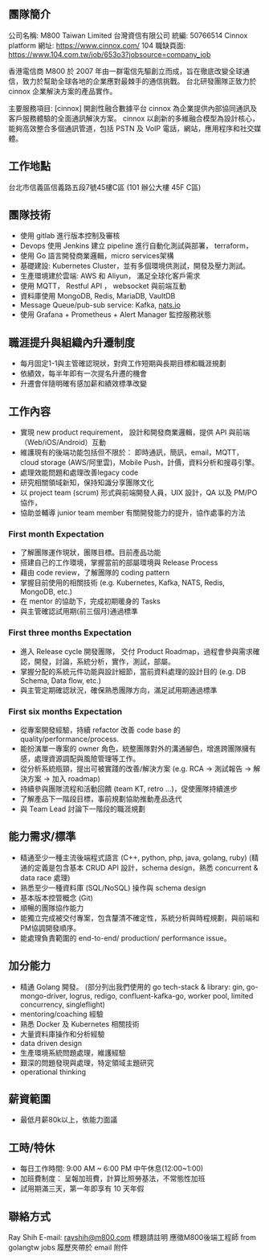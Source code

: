 ## 團隊簡介

公司名稱:
M800 Taiwan Limited 台灣資信有限公司
統編: 50766514
Cinnox platform 網址: https://www.cinnox.com/
104 職缺頁面: https://www.104.com.tw/job/653o3?jobsource=company_job

香港電信商 M800 於 2007 年由一群電信先驅創立而成，旨在徹底改變全球通信，致力於幫助全球各地的企業應對最棘手的通信挑戰。
台北研發團隊正致力於 cinnox 企業解決方案的產品實作。

主要服務項目:
[cinnox]
開創性融合數據平台 cinnox 為企業提供內部協同通訊及客戶服務體驗的全面通訊解決方案。
cinnox 以創新的多維融合模型為設計核心，能夠高效整合多個通訊管道，包括 PSTN 及 VoIP 電話，網站，應用程序和社交媒體。

## 工作地點

台北市信義區信義路五段7號45樓C區 (101 辦公大樓 45F C區)

## 團隊技術

* 使用 gitlab 進行版本控制及審核
* Devops 使用 Jenkins 建立 pipeline 進行自動化測試與部署， terraform，
* 使用 Go 語言開發商業邏輯，micro services架構
* 基礎建設: Kubernetes Cluster，並有多個環境供測試，開發及壓力測試。
* 生產環境建於雲端: AWS 和 Aliyun， 滿足全球化客戶需求
* 使用 MQTT， Restful API ， websocket 與前端互動
* 資料庫使用 MongoDB, Redis, MariaDB, VaultDB
* Message Queue/pub-sub service: Kafka, [nats.io](https://nats.io/)
* 使用 Grafana + Prometheus + Alert Manager 監控服務狀態

## 職涯提升與組織內升遷制度

* 每月固定1-1與主管確認現狀，對齊工作短期與長期目標和職涯規劃
* 依績效，每半年即有一次提名升遷的機會
* 升遷會伴隨明確有感加薪和績效標準改變

## 工作內容

* 實現 new product requirement， 設計和開發商業邏輯，提供 API 與前端（Web/iOS/Android）互動
* 維護現有的後端功能包括但不限於： 即時通訊，簡訊，email，MQTT，cloud storage (AWS/阿里雲)，Mobile Push，計價，資料分析和搜尋引擎。
* 處理效能問題和處理改善legacy code
* 研究相關領域新知，保持知識分享團隊文化
* 以 project team (scrum) 形式與前端開發人員，UIX 設計，QA 以及 PM/PO 協作，
* 協助並輔導 junior team member 有關開發能力的提升，協作處事的方法

### First month Expectation

* 了解團隊運作現狀，團隊目標。目前產品功能
* 搭建自己的工作環境，掌握當前的部屬環境與 Release Process
* 藉由 code review，了解團隊的 coding pattern
* 掌握目前使用的相關技術 (e.g. Kubernetes, Kafka, NATS, Redis, MongoDB, etc.)
* 在 mentor 的協助下，完成初期暖身的 Tasks
* 與主管確認試用期(前三個月)通過標準

### First three months Expectation

* 進入 Release cycle 開發團隊， 交付 Product Roadmap，過程會參與需求確認，開發，討論，系統分析，實作，測試，部屬。
* 掌握分配的系統元件功能與設計細節，當前資料處理的設計目的 (e.g. DB Schema, Data flow, etc.)
* 與主管定期確認狀況，確保熟悉團隊方向，滿足試用期通過標準

### First six months  Expectation

* 從專案開發經驗，持續 refactor 改善 code base 的 quality/performance/process.
* 能扮演單一專案的 owner 角色，統整團隊對外的溝通腳色，增進跨團隊擁有感，處理資源調配與風險管理等工作。
* 從分析系統瓶頸，提出可被實踐的改善/解決方案 (e.g. RCA → 測試報告 → 解決方案 → 加入 roadmap)
* 持續參與團隊流程和活動回饋 (team KT, retro ...)，促使團隊持續進步
* 了解產品下一階段目標，事前規劃協助推動產品迭代
* 與 Team Lead 討論下一階段的職涯規劃

## 能力需求/標準

* 精通至少一種主流後端程式語言 (C++, python, php, java, golang, ruby) (精通的定義是包含基本 CRUD API 設計，schema design，熟悉 concurrent & data race 處理)
* 熟悉至少一種資料庫 (SQL/NoSQL) 操作與 schema design
* 基本版本控管概念 (Git)
* 順暢的團隊協作能力
* 能獨立完成被交付專案，包含釐清不確定性，系統分析與時程規劃，與前端和PM協調開發順序。
* 能處理負責範圍的 end-to-end/ production/ performance issue。

## 加分能力

* 精通 Golang 開發。 (部分列出我們使用的 go tech-stack & library: gin, go-mongo-driver, logrus, redigo, confluent-kafka-go, worker pool, limited concurrency, singleflight)
* mentoring/coaching 經驗
* 熟悉 Docker 及 Kubernetes 相關技術
* 大量資料庫操作和分析經驗
* data driven design
* 生產環境系統問題處理，維護經驗
* 艱深的問題發現與處理，特定領域主題研究
* operational thinking

## 薪資範圍

* 最低月薪80k以上，依能力面議

## 工時/特休

* 每日工作時間: 9:00 AM ~ 6:00 PM  中午休息(12:00~1:00)
* 加班費制度： 呈報加班費，計算比照勞基法，不常態性加班
* 試用期滿三天，第一年即享有 10 天年假

## 聯絡方式

Ray Shih
E-mail: rayshih@m800.com
標題請註明 應徵M800後端工程師 from golangtw jobs
履歷夾帶於 email 附件